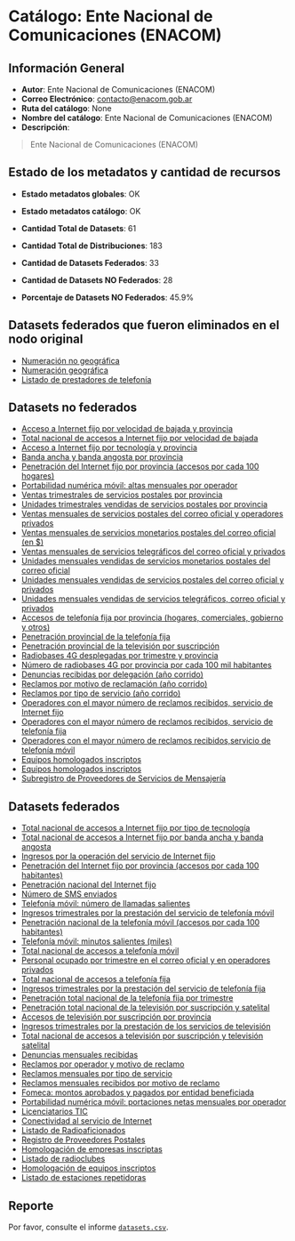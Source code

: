 
# Catálogo: Ente Nacional de Comunicaciones (ENACOM)

## Información General

- **Autor**: Ente Nacional de Comunicaciones (ENACOM)
- **Correo Electrónico**: contacto@enacom.gob.ar
- **Ruta del catálogo**: None
- **Nombre del catálogo**: Ente Nacional de Comunicaciones (ENACOM)
- **Descripción**:

> Ente Nacional de Comunicaciones (ENACOM)

## Estado de los metadatos y cantidad de recursos

- **Estado metadatos globales**: OK
- **Estado metadatos catálogo**: OK
- **Cantidad Total de Datasets**: 61
- **Cantidad Total de Distribuciones**: 183

- **Cantidad de Datasets Federados**: 33
- **Cantidad de Datasets NO Federados**: 28
- **Porcentaje de Datasets NO Federados**: 45.9%

## Datasets federados que fueron eliminados en el nodo original

- [Numeración no geográfica](http://www.enacom.gob.ar/multimedia/noticias/archivos/201608/archivo_20160822125509_341.xls)
- [Numeración geográfica](http://www.enacom.gob.ar/multimedia/noticias/archivos/201608/archivo_20160822125338_7490.xls)
- [Listado de prestadores de telefonía](https://junar-selfpub-storage.s3.amazonaws.com/15121/43921/15077373221980263436446390108373443130?Signature=2Wj7zByQ5Prsrut1oK%2BKVGSoG%2Bg%3D&Expires=1506376712&AWSAccessKeyId=AKIAI652OHJ6H2VI25OA&response-content-disposition=attachment%3B%20filename%3D%22licenciatarios.xlsx%22)

## Datasets no federados

- [Acceso a Internet fijo por velocidad de bajada y provincia](None)
- [Total nacional de accesos a Internet fijo por velocidad de bajada](None)
- [Acceso a Internet fijo por tecnología y provincia](None)
- [Banda ancha y banda angosta por provincia](None)
- [Penetración del Internet fijo por provincia (accesos por cada 100 hogares)](None)
- [Portabilidad numérica móvil: altas mensuales por operador](None)
- [Ventas trimestrales de servicios postales por provincia](None)
- [Unidades trimestrales vendidas de servicios postales por provincia](None)
- [Ventas mensuales de servicios postales del correo oficial y operadores privados](None)
- [Ventas mensuales de servicios monetarios postales del correo oficial (en $)](None)
- [Ventas mensuales de servicios telegráficos del correo oficial y privados](None)
- [Unidades mensuales vendidas de servicios monetarios postales del correo oficial](None)
- [Unidades mensuales vendidas de servicios postales del correo oficial y privados](None)
- [Unidades mensuales vendidas de servicios telegráficos, correo oficial y privados](None)
- [Accesos de telefonía fija por provincia (hogares, comerciales, gobierno y otros)](None)
- [Penetración provincial de la telefonía fija](None)
- [Penetración provincial de la televisión por suscripción](None)
- [Radiobases 4G desplegadas por trimestre y provincia](None)
- [Número de radiobases 4G por provincia por cada 100 mil habitantes](None)
- [Denuncias recibidas por delegación (año corrido)](None)
- [Reclamos por motivo de reclamación (año corrido)](None)
- [Reclamos por tipo de servicio (año corrido)](None)
- [Operadores con el mayor número de reclamos recibidos, servicio de Internet fijo](None)
- [Operadores con el mayor número de reclamos recibidos, servicio de telefonía fija](None)
- [Operadores con el mayor número de reclamos recibidos,servicio de telefonía móvil](None)
- [Equipos homologados inscriptos](None)
- [Equipos homologados inscriptos](None)
- [Subregistro de Proveedores de Servicios de Mensajería](None)

## Datasets federados

- [Total nacional de accesos a Internet fijo por tipo de tecnología](None)
- [Total nacional de accesos a Internet fijo por banda ancha y banda angosta](None)
- [Ingresos por la operación del servicio de Internet fijo](None)
- [Penetración del Internet fijo por provincia (accesos por cada 100 habitantes)](None)
- [Penetración nacional del Internet fijo](None)
- [Número de SMS enviados](None)
- [Telefonía móvil: número de llamadas salientes](None)
- [Ingresos trimestrales por la prestación del servicio de telefonía móvil](None)
- [Penetración nacional de la telefonía móvil (accesos por cada 100 habitantes)](None)
- [Telefonía móvil: minutos salientes (miles)](None)
- [Total nacional de accesos a telefonía móvil](None)
- [Personal ocupado por trimestre en el correo oficial y en operadores privados](None)
- [Total nacional de accesos a telefonía fija](None)
- [Ingresos trimestrales por la prestación del servicio de telefonía fija](None)
- [Penetración total nacional de la telefonía fija por trimestre](None)
- [Penetración total nacional de la televisión por suscripción y satelital](None)
- [Accesos de televisión por suscripción por provincia](None)
- [Ingresos trimestrales por la prestación de los servicios de televisión](None)
- [Total nacional de accesos a televisión por suscripción y televisión satelital](None)
- [Denuncias mensuales recibidas](None)
- [Reclamos por operador y motivo de reclamo](None)
- [Reclamos mensuales por tipo de servicio](None)
- [Reclamos mensuales recibidos por motivo de reclamo](None)
- [Fomeca: montos aprobados y pagados por entidad beneficiada](None)
- [Portabilidad numérica móvil: portaciones netas mensuales por operador](None)
- [Licenciatarios TIC](None)
- [Conectividad al servicio de Internet](None)
- [Listado de Radioaficionados](None)
- [Registro de Proveedores Postales](None)
- [Homologación de empresas inscriptas](None)
- [Listado de radioclubes](None)
- [Homologación de equipos inscriptos](None)
- [Listado de estaciones repetidoras](None)

## Reporte

Por favor, consulte el informe [`datasets.csv`](datasets.csv).
